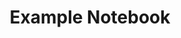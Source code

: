 ---
title: "Example Notebook"
description: "A real-world example notebook to verify Hugo notebook rendering."
notebook_path: "notebooks/real-notebook.ipynb"
notebookRepoUrl: "https://github.com/nvidia/notebook-examples"
notebookRepoBranch: "main"  # optional, defaults to "main"
type: notebook
---